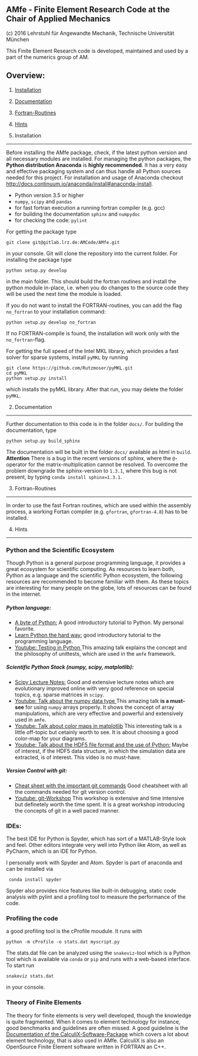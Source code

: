 AMfe - Finite Element Research Code at the Chair of Applied Mechanics
---------------------------------------------------------------------
(c) 2016 Lehrstuhl für Angewandte Mechanik, Technische Universität München


This Finite Element Research code is developed, maintained and used by a part of the numerics group of AM.


Overview:
---------

1.  [Installation](#1-installation)
2.  [Documentation](#2-documentation)
3.  [Fortran-Routines](#3-fortran-routines)
4.  [Hints](#4-hints)


1. Installation
--------------

Before installing the AMfe package, check, if the latest python version and all necessary modules are installed. For managing the python packages, the **Python distribution Anaconda** is **highly recommended**. It has a very easy and effective packaging system and can thus handle all Python sources needed for this project. For installation and usage of Anaconda checkout http://docs.continuum.io/anaconda/install#anaconda-install.

   - Python version 3.5 or higher
   - `numpy`, `scipy` and `pandas`
   - for fast fortran execution a running fortran compiler (e.g. gcc)
   - for building the documentation `sphinx` and `numpydoc`
   - for checking the code: `pylint`

For getting the package type

    git clone git@gitlab.lrz.de:AMCode/AMfe.git

in your console. Git will clone the repository into the current folder.
For installing the package type

    python setup.py develop

in the main folder. This should build the fortran routines and install the python module in-place, i.e. when you do changes to the source code they will be used the next time the module is loaded.

If you do not want to install the FORTRAN-routines, you can add the flag `no_fortran` to your installation command:

    python setup.py develop no_fortran

If no FORTRAN-compile is found, the installation will work only with the `no_fortran`-flag.

For getting the full speed of the Intel MKL library, which provides a fast solver for sparse systems, install `pyMKL` by running

    git clone https://github.com/Rutzmoser/pyMKL.git
    cd pyMKL
    python setup.py install

which installs the pyMKL library. After that run, you may delete the folder `pyMKL`. 

2. Documentation
----------------
Further documentation to this code is in the folder `docs/`. For building the documentation, type

    python setup.py build_sphinx

The documentation will be built in the folder `docs/` available as html in `build`.
**Attention** There is a bug in the recent versions of sphinx, where the `@`-operator for the matrix-multiplication cannot be resolved. To overcome the problem downgrade the sphinx-version to `1.3.1`, where this bug is not present, by typing `conda install sphinx=1.3.1`.

3. Fortran-Routines
-------------------
In order to use the fast Fortran routines, which are used within the assembly process, a working Fortan compiler (e.g. `gfortran`, `gfortran-4.8`) has to be installed.


4. Hints
-----------

### Python and the Scientific Ecosystem
Though Python is a general purpose programming language, it provides a great ecosystem for scientific computing. As resources to learn both, Python as a language and the scientific Python ecosystem, the following resources are recommended to become familiar with them. As these topics are interesting for many people on the globe, lots of resources can be found in the internet.

##### Python language:
- [A byte of Python:](http://python.swaroopch.com/) A good introductory tutorial to Python. My personal favorite.
- [Learn Python the hard way:](http://learnpythonthehardway.org/book/) good introductory tutorial to the programming language.
- [Youtube: Testing in Python ](https://www.youtube.com/watch?v=FxSsnHeWQBY) This amazing talk explains the concept and the philosophy of unittests, which are used in the `amfe` framework.

##### Scientific Python Stack (numpy, scipy, matplotlib):
- [Scipy Lecture Notes:](http://www.scipy-lectures.org/) Good and extensive lecture notes which are evolutionary improved online with very good reference on special topics, e.g. sparse matrices in `scipy`.
- [Youtube: Talk about the numpy data type ](https://www.youtube.com/watch?v=EEUXKG97YRw) This amazing talk **is a must-see** for using `numpy` arrays properly. It shows the concept of array manipulations, which are very effective and powerful and extensively used in `amfe`.
- [Youtube: Talk about color maps in matplotlib](https://youtu.be/xAoljeRJ3lU?list=PLYx7XA2nY5Gcpabmu61kKcToLz0FapmHu) This interesting talk is a little off-topic but cetainly worth to see. It is about choosing a good color-map for your diagrams.
- [Youtube: Talk about the HDF5 file format and the use of Python:](https://youtu.be/nddj5OA8LJo?list=PLYx7XA2nY5Gcpabmu61kKcToLz0FapmHu) Maybe of interest, if the HDF5 data structure, in which the simulation data are extracted, is of interest. This video is no must-have.

##### Version Control with git:
- [Cheat sheet with the important git commands](https://www.git-tower.com/blog/git-cheat-sheet/) Good cheatsheet with all the commands needed for git version control. 
- [Youtube: git-Workshop](https://youtu.be/Qthor07loHM) This workshop is extensive and time intensive but definetely worth the time spent. It is a great workshop introducing the concepts of git in a well paced manner. 

### IDEs:

The best IDE for Python is Spyder, which has sort of a MATLAB-Style look and feel. Other editors integrate very well into Python like Atom, as well as PyCharm, which is an IDE for Python.

I personally work with Spyder and Atom. Spyder is part of anaconda and can be installed via

     conda install spyder

Spyder also provides nice features like built-in debugging, static code analysis with pylint and a profiling tool to measure the performance of the code.

### Profiling the code

a good profiling tool is the cProfile moudule. It runs with

    python -m cProfile -o stats.dat myscript.py

The stats.dat file can be analyzed using the `snakeviz`-tool which is a Python tool which is available via `conda` or `pip` and runs with a web-based interface. To start run

    snakeviz stats.dat

in your console.


### Theory of Finite Elements
The theory for finite elements is very well developed, though the knowledge is quite fragmented. When it comes to element technology for instance, good benchmarks and guidelines are often missed. A good guideline is the [Documentation of the CalculiX-Software-Package](http://web.mit.edu/calculix_v2.7/CalculiX/ccx_2.7/doc/ccx/ccx.html) which covers a lot about element technology, that is also used in AMfe. CalculiX is also an OpenSource Finite Element software written in FORTRAN an C++.
